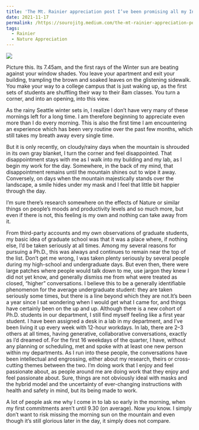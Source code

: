 ```yaml
---
title: 'The Mt. Rainier appreciation post I’ve been promising all my Instagram followers for a few months now'
date: 2021-11-17
permalink: /https://sourojitg.medium.com/the-mt-rainier-appreciation-post-ive-been-promising-all-my-instagram-followers-for-a-few-months-3de170cffc29
tags:
  - Rainier
  - Nature Appreciation
---
```


<img src = "https://lh3.googleusercontent.com/uAUu_RXckAGWBASie-yOFnSGv76UFWQ13UJe_Rjj08VoBTC2R13rU3q0xhel_TCRGSpdd-9mJoVfu-Wu-6yx6YcIki2B75IRfVY4Ep220aw_5sBU-EFks0hI2n9sjSR6xrW_5vlGnUJPYTY1iGps6zt4HPJWdT1r0TO3O-nl5i2dWrssSOpHkhfSdHBrSMw7tZCm7kZVJ8KkySJFwSGrJadPNdXIvwEMQ0hmep5eQUXf3ArjfAb4SVG0IRuXbHm1qqj3sYlatGQOMnTyXvQY9Uh0WvTJt__Hn4mX-v02uPDmDZnzF0SZf7jP4JKhBEG34CuUcybVKbCZ7KlTIStVmuicha_fHPfJJ1xA3VBFShBLMFWJ-axLh4hdV_0-t2XrClcVWlKweq7VQV599Igo0bcZ7ife6utgzkGVJEL53H3mRN9aIRZsVEWo3TdU4725qFKCIKHAAdMaa5n1Q4BPXXttOh9VSM8NFJENX_VhXS5WGgJCS022-PpZmrX0tl3BkQ18prVGcuj3PXgbsTfr5oxhVPKsGGV4ZSkKpJJJy00IHdmieB7q_hpIFgUvMkWiZC3cRZOGi0P2510lDjD-3RmB9_KJACtpI-YRM5npdYwc9DE4nxRAj1BycuwAfB2CPnF5AQckv8Lzeun5yyOul1PlkKeTrpFU5hWj05GEcvh3OXxnAH6mZhDaR3x4iIrzpQ-bDA6raP9zpgzV7eD43z4I8Q=w681-h907-no?authuser=2" class="center">
<p>Picture this. Its 7.45am, and the first rays of the Winter sun are beating against your window shades. You leave your apartment and exit your building, trampling the brown and soaked leaves on the glistening sidewalk. You make your way to a college campus that is just waking up, as the first sets of students are shuffling their way to their 8am classes. You turn a corner, and into an opening, into this view.</p>
<p>As the rainy Seattle winter sets in, I realize I don’t have very many of these mornings left for a long time. I am therefore beginning to appreciate even more than I do every morning. This is also the first time I am encountering an experience which has been very routine over the past few months, which still takes my breath away every single time.</p>
<p>But it is only recently, on cloudy/rainy days when the mountain is shrouded in its own gray blanket, I turn the corner and feel disappointed. That disappointment stays with me as I walk into my building and my lab, as I begin my work for the day. Somewhere, in the back of my mind, that disappointment remains until the mountain shines out to wipe it away. Conversely, on days when the mountain majestically stands over the landscape, a smile hides under my mask and I feel that little bit happier through the day.</p>
<p>I’m sure there’s research somewhere on the effects of Nature or similar things on people’s moods and productivity levels and so much more, but even if there is not, this feeling is my own and nothing can take away from it.</p>
<p>From third-party accounts and my own observations of graduate students, my basic idea of graduate school was that it was a place where, if nothing else, I’d be taken seriously at all times. Among my several reasons for pursuing a Ph.D., this was always and continues to remain near the top of the list. Don’t get me wrong, I was taken plenty seriously by several people during my high-school and undergraduate days. But even then, there were large patches where people would talk down to me, use jargon they knew I did not yet know, and generally dismiss me from what were treated as closed, “higher” conversations. I believe this to be a generally identifiable phenomenon for the average undergraduate student: they are taken seriously some times, but there is a line beyond which they are not.It’s been a year since I sat wondering when I would get what I came for, and things have certainly been on the up and up. Although there is a new cohort of Ph.D. students in our department, I still find myself feeling like a first year student. I have been assigned a desk in a lab in my department, and I’ve been living it up every week with 12-hour workdays. In lab, there are 2–3 others at all times, having generative, collaborative conversations, exactly as I’d dreamed of. For the first 16 weekdays of the quarter, I have, without any planning or scheduling, met and spoke with at least one new person within my departments. As I run into these people, the conversations have been intellectual and engrossing, either about my research, theirs or cross-cutting themes between the two. I’m doing work that I enjoy and feel passionate about, as people around me are doing work that they enjoy and feel passionate about. Sure, things are not obviously ideal with masks and the hybrid model and the uncertainty of ever-changing instructions with health and safety in mind, but its being made to work.</p>
<p>A lot of people ask me why I come in to lab so early in the morning, when my first commitments aren’t until 9.30 (on average). Now you know. I simply don’t want to risk missing the morning sun on the mountain and even though it’s still glorious later in the day, it simply does not compare.</p>
